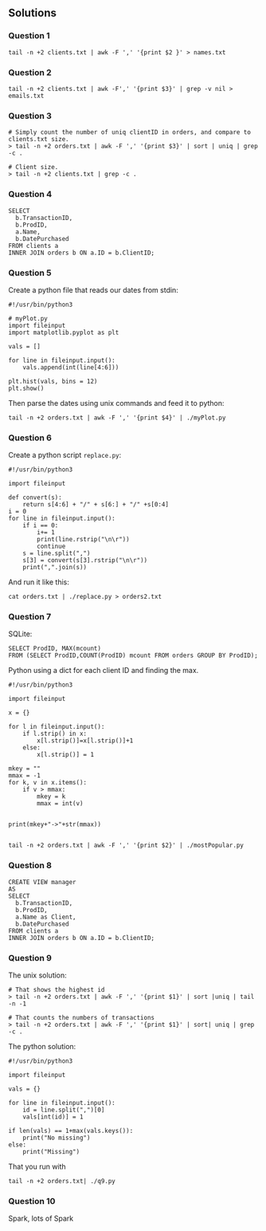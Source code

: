 ## Solutions

### Question 1 

```
tail -n +2 clients.txt | awk -F ',' '{print $2 }' > names.txt
```

### Question 2

```
tail -n +2 clients.txt | awk -F',' '{print $3}' | grep -v nil > emails.txt
``` 

### Question 3

```
# Simply count the number of uniq clientID in orders, and compare to clients.txt size.
> tail -n +2 orders.txt | awk -F ',' '{print $3}' | sort | uniq | grep -c .  

# Client size.
> tail -n +2 clients.txt | grep -c . 
```

### Question 4


```
SELECT  
  b.TransactionID,
  b.ProdID,
  a.Name, 
  b.DatePurchased
FROM clients a 
INNER JOIN orders b ON a.ID = b.ClientID;

```

### Question 5

Create a python file that reads our dates from stdin:

```
#!/usr/bin/python3

# myPlot.py
import fileinput
import matplotlib.pyplot as plt

vals = []

for line in fileinput.input():
    vals.append(int(line[4:6]))

plt.hist(vals, bins = 12)
plt.show()
```

Then parse the dates using unix commands and feed it to python:

```
tail -n +2 orders.txt | awk -F ',' '{print $4}' | ./myPlot.py 
```

### Question 6

Create a python script `replace.py`:

```
#!/usr/bin/python3

import fileinput

def convert(s):
    return s[4:6] + "/" + s[6:] + "/" +s[0:4]
i = 0
for line in fileinput.input():
    if i == 0:
        i+= 1
        print(line.rstrip("\n\r"))
        continue
    s = line.split(",")
    s[3] = convert(s[3].rstrip("\n\r"))
    print(",".join(s))
```
And run it like this:

```
cat orders.txt | ./replace.py > orders2.txt

```

### Question 7

SQLite: 

```
SELECT ProdID, MAX(mcount)
FROM (SELECT ProdID,COUNT(ProdID) mcount FROM orders GROUP BY ProdID);
```

Python using a dict for each client ID and finding the max.

```
#!/usr/bin/python3

import fileinput

x = {}

for l in fileinput.input():
    if l.strip() in x:
        x[l.strip()]=x[l.strip()]+1
    else:
        x[l.strip()] = 1

mkey = ""
mmax = -1
for k, v in x.items():
    if v > mmax:
        mkey = k
        mmax = int(v)


print(mkey+"->"+str(mmax))
```

```

tail -n +2 orders.txt | awk -F ',' '{print $2}' | ./mostPopular.py 

```

### Question 8

```
CREATE VIEW manager
AS
SELECT  
  b.TransactionID,
  b.ProdID,
  a.Name as Client, 
  b.DatePurchased
FROM clients a 
INNER JOIN orders b ON a.ID = b.ClientID;

```

### Question 9

The unix solution:

```
# That shows the highest id
> tail -n +2 orders.txt | awk -F ',' '{print $1}' | sort |uniq | tail -n -1

# That counts the numbers of transactions
> tail -n +2 orders.txt | awk -F ',' '{print $1}' | sort| uniq | grep -c .
```

The python solution: 

```
#!/usr/bin/python3

import fileinput

vals = {}

for line in fileinput.input():
    id = line.split(",")[0]
    vals[int(id)] = 1

if len(vals) == 1+max(vals.keys()):
    print("No missing")
else:
    print("Missing")
```

That you run with 

```
tail -n +2 orders.txt| ./q9.py
```

### Question 10

Spark, lots of Spark

